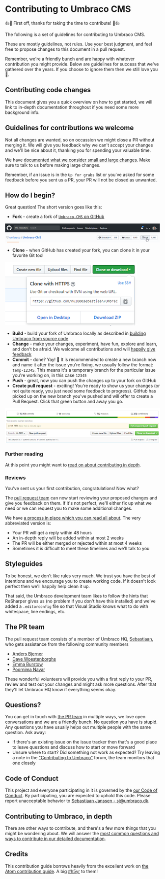 # Contributing to Umbraco CMS

👍🎉 First off, thanks for taking the time to contribute! 🎉👍

The following is a set of guidelines for contributing to Umbraco CMS.

These are mostly guidelines, not rules. Use your best judgment, and feel free to propose changes to this document in a pull request.

Remember, we're a friendly bunch and are happy with whatever contribution you might provide. Below are guidelines for success that we've gathered over the years. If you choose to ignore them then we still love you 💖.

## Contributing code changes

This document gives you a quick overview on how to get started, we will link to in-depth documentation throughout if you need some more background info.


## Guidelines for contributions we welcome

Not all changes are wanted, so on occassion we might close a PR without merging it. We will give you feedback why we can't accept your changes and we'll be nice about it, thanking you for spending your valuable time.

We have [documented what we consider small and large changes](CONTRIBUTION_GUIDELINES.md). Make sure to talk to us before making large changes.

Remember, if an issue is in the `Up for grabs` list or you've asked for some feedback before you sent us a PR, your PR will not be closed as unwanted.

## How do I begin?

Great question! The short version goes like this:

  * **Fork** - create a fork of [`Umbraco-CMS` on GitHub](https://github.com/umbraco/Umbraco-CMS)

  ![Fork the repository](img/forkrepository.png)

  * **Clone** - when GitHub has created your fork, you can clone it in your favorite Git tool

  ![Clone the fork](img/clonefork.png)

  * **Build** - build your fork of Umbraco locally as described in [building Umbraco from source code](BUILD.md)
  * **Change** - make your changes, experiment, have fun, explore and learn, and don't be afraid. We welcome all contributions and will [happily give feedback](#questions)
  * **Commit** - done? Yay! 🎉 It is recommended to create a new branch now and name it after the issue you're fixing, we usually follow the format: `temp-12345`. This means it's a temporary branch for the particular issue you're working on, in this case `12345`
  * **Push** - great, now you can push the changes up to your fork on GitHub
  * **Create pull request** - exciting! You're ready to show us your changes (or not quite ready, you just need some feedback to progress). GitHub has picked up on the new branch you've pushed and will offer to create a Pull Request. Click that green button and away you go.

  ![Create a pull request](img/createpullrequest.png)

### Further reading

At this point you might want to [read on about contributing in depth](CONTRIBUTING_DETAILED.md).

### Reviews

You've sent us your first contribution, congratulations! Now what?

The [pull request team](#the-pr-team) can now start reviewing your proposed changes and give you feedback on them. If it's not perfect, we'll either fix up what we need or we can request you to make some additional changes.

We have [a process in place which you can read all about](REVIEW_PROCESS.md). The very abbreviated version is:

- Your PR will get a reply within 48 hours
- An in-depth reply will be added within at most 2 weeks
- The PR will be either merged or rejected within at most 4 weeks
- Sometimes it is difficult to meet these timelines and we'll talk to you

## Styleguides

To be honest, we don't like rules very much. We trust you have the best of intentions and we encourage you to create working code. If it doesn't look perfect then we'll happily help clean it up.

That said, the Umbraco development team likes to follow the hints that ReSharper gives us (no problem if you don't have this installed) and we've added a `.editorconfig` file so that Visual Studio knows what to do with whitespace, line endings, etc.

## The PR team

The pull request team consists of a member of Umbraco HQ, [Sebastiaan](https://github.com/nul800sebastiaan), who gets assistance from the following community members

- [Anders Bjerner](https://github.com/abjerner)
- [Dave Woestenborghs](https://github.com/dawoe)
- [Emma Burstow](https://github.com/emmaburstow)
- [Poornima Nayar](https://github.com/poornimanayar)

These wonderful volunteers will provide you with a first reply to your PR, review and test out your changes and might ask more questions. After that they'll let Umbraco HQ know if everything seems okay.

## Questions?

You can get in touch with [the PR team](#the-pr-team) in multiple ways, we love open conversations and we are a friendly bunch. No question you have is stupid. Any questions you have usually helps out multiple people with the same question. Ask away:

- If there's an existing issue on the issue tracker then that's a good place to leave questions and discuss how to start or move forward
- Unsure where to start? Did something not work as expected? Try leaving a note in the ["Contributing to Umbraco"](https://our.umbraco.com/forum/contributing-to-umbraco-cms/) forum, the team monitors that one closely

## Code of Conduct

This project and everyone participating in it is governed by the [our Code of Conduct](CODE_OF_CONDUCT.md). By participating, you are expected to uphold this code. Please report unacceptable behavior to [Sebastiaan Janssen - sj@umbraco.dk](mailto:sj@umbraco.dk).


## Contributing to Umbraco, in depth

There are other ways to contribute, and there's a few more things that you might be wondering about. We will answer the [most common questions and ways to contribute in our detailed documentation](CONTRIBUTING_DETAILED.md).

## Credits

This contribution guide borrows heavily from the excellent work on [the Atom contribution guide](https://github.com/atom/atom/blob/master/CONTRIBUTING.md). A big [#h5yr](http://h5yr.com/) to them!
